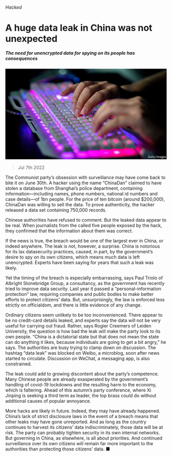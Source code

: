 ###### Hacked

# A huge data leak in China was not unexpected 

##### The need for unencrypted data for spying on its people has consequences 

![image](images/20220709_CNP501.jpg) 

> Jul 7th 2022 

The Communist party’s obsession with surveillance may have come back to bite it on June 30th. A hacker using the name “ChinaDan” claimed to have stolen a database from Shanghai’s police department, containing information—including names, phone numbers, national id numbers and case details—of 1bn people. For the price of ten bitcoin (around $200,000), ChinaDan was willing to sell the data. To prove authenticity, the hacker released a data set containing 750,000 records. 

Chinese authorities have refused to comment. But the leaked data appear to be real. When journalists from the  called five people exposed by the hack, they confirmed that the information about them was correct. 

If the news is true, the breach would be one of the largest ever in China, or indeed anywhere. The leak is not, however, a surprise. China is notorious for its lax datasecurity practices, caused, in part, by the government’s desire to spy on its own citizens, which means much data is left unencrypted. Experts have been saying for years that such a leak was likely. 

Yet the timing of the breach is especially embarrassing, says Paul Triolo of Albright Stonebridge Group, a consultancy, as the government has recently tried to improve data security. Last year it passed a “personal-information protection” law, requiring companies and public bodies to make better efforts to protect citizens’ data. But, unsurprisingly, the law is enforced less strictly on officialdom, and there is little evidence of any change. 

Ordinary citizens seem unlikely to be too inconvenienced. There appear to be no credit-card details leaked, and experts say the data will not be very useful for carrying out fraud. Rather, says Rogier Creemers of Leiden University, the question is how bad the leak will make the party look to its own people. “China is a dictatorial state but that does not mean the state can do anything it likes, because individuals are going to get a bit angry,” he says. The authorities are busy trying to clamp down on discussion. The hashtag “data leak” was blocked on Weibo, a microblog, soon after news started to circulate. Discussion on WeChat, a messaging app, is also constrained. 

The leak could add to growing discontent about the party’s competence. Many Chinese people are already exasperated by the government’s handling of covid-19 lockdowns and the resulting harm to the economy, which is faltering. Ahead of this autumn’s party conference, where Xi Jinping is seeking a third term as leader, the top brass could do without additional causes of popular annoyance.

More hacks are likely in future. Indeed, they may have already happened. China’s lack of strict disclosure laws in the event of a breach means that other leaks may have gone unreported. And as long as the country continues to harvest its citizens’ data indiscriminately, those data will be at risk. The party can probably tighten security in its own internal networks. But governing in China, as elsewhere, is all about priorities. And continued surveillance over its own citizens will remain far more important to the authorities than protecting those citizens’ data. ■

